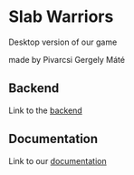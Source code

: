 # Slab Warriors
Desktop version of our game

made by Pivarcsi Gergely Máté

## Backend 
Link to the [backend](https://github.com/pivarcsi-gergely/slabackend)

## Documentation
Link to our [documentation](https://docs.google.com/document/d/1402N2EjcMnzjCcaw5d_oRT4_ZYVZMcyKTWUovhdAM4Y)
